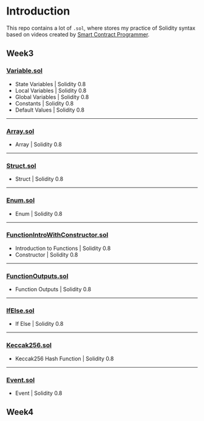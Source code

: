 # Introduction

This repo contains a lot of `.sol`, where stores my practice of Solidity syntax based on videos created by [Smart Contract Programmer](https://www.youtube.com/@smartcontractprogrammer).

## Week3
### [Variable.sol](./contracts/week3/Variable.sol)
- State Variables | Solidity 0.8    
- Local Variables | Solidity 0.8    
- Global Variables | Solidity 0.8    
- Constants | Solidity 0.8    
- Default Values | Solidity 0.8    
---    
### [Array.sol](./contracts/week3/Array.sol)    
- Array | Solidity 0.8
---
### [Struct.sol](./contracts/week3/Struct.sol)    
- Struct | Solidity 0.8    
---
### [Enum.sol](./contracts/week3/Enum.sol)    
- Enum | Solidity 0.8    
---
### [FunctionIntroWithConstructor.sol](./contracts/week3/FunctionIntroWithConstructor.sol)
- Introduction to Functions | Solidity 0.8    
- Constructor | Solidity 0.8    
---
### [FunctionOutputs.sol](./contracts/week3/FunctionOutputs.sol)
- Function Outputs | Solidity 0.8    
---
### [IfElse.sol](./contracts/week3/IfElse.sol)
- If Else | Solidity 0.8    
---
### [Keccak256.sol](./contracts/week3/Keccak256.sol)
- Keccak256 Hash Function | Solidity 0.8
---
### [Event.sol](./contracts/week3/Event.sol)
- Event | Solidity 0.8   

## Week4    
